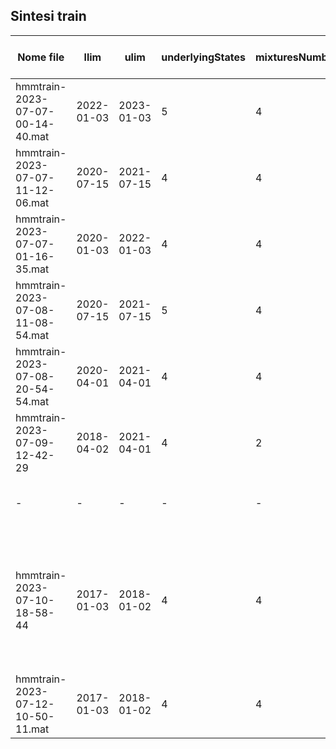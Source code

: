 ## Sintesi train
| Nome file | llim | ulim | underlyingStates | mixturesNumber | latency |inizio predizione | prediction length | % predizioni | % predizioni corrette | MAPE | note |
|---|---|---|---|---|---|---|---|---|---|---|---|
| hmmtrain-2023-07-07-00-14-40.mat | 2022-01-03 | 2023-01-03   | 5                | 4              | 10      |2023-01-03| 101| 88%| 56% |1.52%| mi ricordavo fosse 100% prediction ma evidentemente mi sbagliavo...|
| hmmtrain-2023-07-07-11-12-06.mat | 2020-07-15 | 2021-07-15   | 4                | 4              | 10      |||||| Length 491, 72.10% valide, MAPE 1.39                      |
| hmmtrain-2023-07-07-01-16-35.mat | 2020-01-03 | 2022-01-03 | 4                | 4              | 10      | 2022-01-03 |101|64%|49%|1.89%|Fa schifo|
|hmmtrain-2023-07-08-11-08-54.mat| 2020-07-15 | 2021-07-15 | 5| 4| 10| 2022-01-03|101|53.48%|58.49%|1.89%|non converge|
|hmmtrain-2023-07-08-20-54-54.mat| 2020-04-01|2021-04-01|4|4|10|2022-01-03|360|65.14%|53.51%|1.86%| da qui in poi le formule sono corrette|
|hmmtrain-2023-07-09-12-42-29|2018-04-02|2021-04-01|4|2|10|2022-01-03|350|80%|57.86%|1.69|finestra che va di 10 in 10 con orizzonte di 3 anni
|-|-|-|-|-|-|2023-01-03|101|88.12%|60.67%|1.12%|stesso modello predizioni diverse
|hmmtrain-2023-07-10-18-58-44|2017-01-03|2018-01-02|4|4|10|2023-01-03|101|59.41%|39.00%|0.89%|risultato molto buono, è stato addestrato nel bull market degli anni prima del covid e testato dal 2023 in poi. Non è andato a convergenza!
|hmmtrain-2023-07-12-10-50-11.mat|2017-01-03|2018-01-02|4|4|10|2023-01-03|101|59.41%|5.00%|0.95%|Per qualche motivo è andato malissimo
